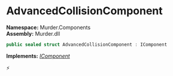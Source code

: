 # AdvancedCollisionComponent

**Namespace:** Murder.Components \
**Assembly:** Murder.dll

```csharp
public sealed struct AdvancedCollisionComponent : IComponent
```

**Implements:** _[IComponent](../..//Bang/Components/IComponent.html)_



⚡